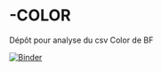 # -COLOR

Dépôt pour analyse du csv Color de BF

[![Binder](https://mybinder.org/badge.svg)](https://mybinder.org/v2/gh/fmelanie/-COLOR/main)

